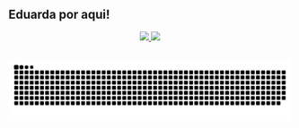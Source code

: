 ## Eduarda por aqui!
<div align="center">
  <a href="https://github.com/EduardaGNonemacher">
  <img height="120em" src="https://github-readme-stats.vercel.app/api?username=EduardaGNonemacher&show_icons=true&theme=dracula&include_all_commits=true&count_private=true"/>
  <img height="120em" src="https://github-readme-stats.vercel.app/api/top-langs/?username=EduardaGNonemacher&layout=compact&langs_count=7&theme=dracula"/>
</div>
<div style="display: inline_block"><br>
 
 
  ![Snake animation](https://github.com/KwidRebaixada/KwidRebaixada/blob/output/github-contribution-grid-snake.svg)
 
</div>

 
